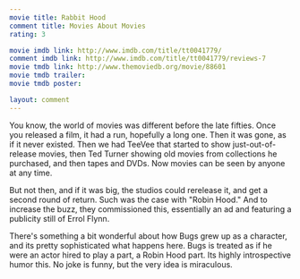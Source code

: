 ```yaml
---
movie title: Rabbit Hood
comment title: Movies About Movies
rating: 3

movie imdb link: http://www.imdb.com/title/tt0041779/
comment imdb link: http://www.imdb.com/title/tt0041779/reviews-7
movie tmdb link: http://www.themoviedb.org/movie/88601
movie tmdb trailer: 
movie tmdb poster: 

layout: comment
---
```


You know, the world of movies was different before the late fifties. Once you released a film, it had a run, hopefully a long one. Then it was gone, as if it never existed. Then we had TeeVee that started to show just-out-of-release movies, then Ted Turner showing old movies from collections he purchased, and then tapes and DVDs. Now movies can be seen by anyone at any time.

But not then, and if it was big, the studios could rerelease it, and get a second round of return. Such was the case with "Robin Hood." And to increase the buzz, they commissioned this, essentially an ad and featuring a publicity still of Errol Flynn.

There's something a bit wonderful about how Bugs grew up as a character, and its pretty sophisticated what happens here. Bugs is treated as if he were an actor hired to play a part, a Robin Hood part. Its highly introspective humor this. No joke is funny, but the very idea is miraculous.